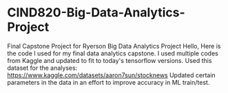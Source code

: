 # CIND820-Big-Data-Analytics-Project
Final Capstone Project for Ryerson Big Data Analytics Project
Hello, Here is the code I used for my final data analytics capstone. I used multiple codes from Kaggle and updated to fit to today's tensorflow versions.
Used this dataset for the analyses: https://www.kaggle.com/datasets/aaron7sun/stocknews
Updated certain parameters in the data in an effort to improve accuracy in ML train/test.
